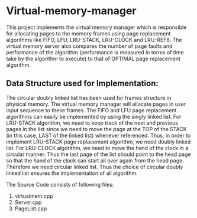 Virtual-memory-manager
======================

This project implements the virtual memory manager which is responsible for allocating pages to the memory frames using page 
replacement algorithms like FIFO, LFU, LRU-STACK, LRU-CLOCK and LRU-REF8. The virtual memory server also compares the number 
of page faults and performance of the algorithm (performance is measured in terms of time take by the algorithm to execute) 
to that of OPTIMAL page replacement algorithm. 

Data Structure used for Implementation:
--------------------------------------
The circular doubly linked list has been used for frames structure in physical memory. The virtual memory manager will allocate pages in user input sequence to these frames. 
The FIFO and LFU page replacement algorithms can easily be implemented by using the singly linked list. 
For LRU-STACK algorithm, we need to keep track of the next and previous pages in the list since we need to move the page at the TOP of the STACK (in this case, LAST of the linked list) whenever referenced. Thus, in order to implement LRU-STACK page replacement algorithm, we need doubly linked list.
For LRU-CLOCK algorithm, we need to move the hand of the clock in a circular manner. Thus the last page of the list should point to the head page so that the hand of the clock can start all over again from the head page. Therefore we need circular linked list.
Thus the choice of circular doubly linked list ensures the implementation of all algorithm.

The Source Code consists of following files:
1.	virtualmem.cpp
2.	Server.cpp
3.	PageList.cpp
